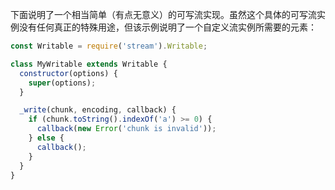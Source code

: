 下面说明了一个相当简单（有点无意义）的可写流实现。虽然这个具体的可写流实例没有任何真正的特殊用途，但该示例说明了一个自定义流实例所需要的元素：

```js
const Writable = require('stream').Writable;

class MyWritable extends Writable {
  constructor(options) {
    super(options);
  }

  _write(chunk, encoding, callback) {
    if (chunk.toString().indexOf('a') >= 0) {
      callback(new Error('chunk is invalid'));
    } else {
      callback();
    }
  }
}
```



